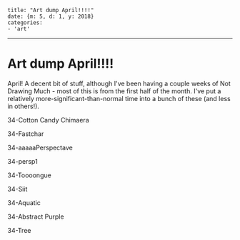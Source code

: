 
    title: "Art dump April!!!!"
    date: {m: 5, d: 1, y: 2018}
    categories:
    - 'art'

---

# Art dump April!!!!

April! A decent bit of stuff, although I've been having a couple weeks of Not Drawing Much - most of this is from the first half of the month. I've put a relatively more-significant-than-normal time into a bunch of these (and less in others!).

<art>34-Cotton Candy Chimaera</art>

<art>34-Fastchar</art>

<art>34-aaaaaPerspectave</art>

<art>34-persp1</art>

<art>34-Toooongue</art>

<art>34-Siit</art>

<art>34-Aquatic</art>

<art>34-Abstract Purple</art>

<art>34-Tree</art>
